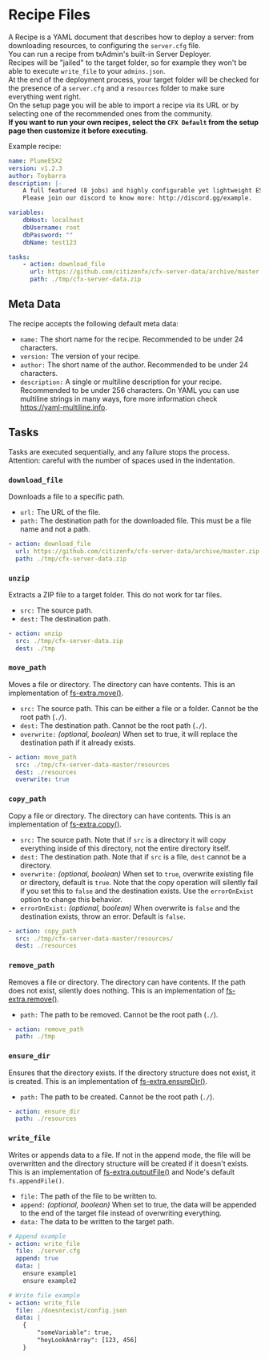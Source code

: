 # Recipe Files
A Recipe is a YAML document that describes how to deploy a server: from downloading resources, to configuring the `server.cfg` file.  
You can run a recipe from txAdmin's built-in Server Deployer.  
Recipes will be "jailed" to the target folder, so for example they won't be able to execute `write_file` to your `admins.json`.  
At the end of the deployment process, your target folder will be checked for the presence of a `server.cfg` and a `resources` folder to make sure everything went right.  
On the setup page you will be able to import a recipe via its URL or by selecting one of the recommended ones from the community.  
**If you want to run your own recipes, select the `CFX Default` from the setup page then customize it before executing.**  

  
Example recipe:
```yaml
name: PlumeESX2
version: v1.2.3
author: Toybarra
description: |-
    A full featured (8 jobs) and highly configurable yet lightweight ESX v2 base that can be easily extendable. 
    Please join our discord to know more: http://discord.gg/example.

variables:
    dbHost: localhost
    dbUsername: root
    dbPassword: ""
    dbName: test123

tasks: 
    - action: download_file
      url: https://github.com/citizenfx/cfx-server-data/archive/master.zip
      path: ./tmp/cfx-server-data.zip
```

## Meta Data
The recipe accepts the following default meta data:
- `name:` The short name for the recipe. Recommended to be under 24 characters.
- `version:` The version of your recipe.
- `author:` The short name of the author. Recommended to be under 24 characters.
- `description:` A single or multiline description for your recipe. Recommended to be under 256 characters. On YAML you can use multiline strings in many ways, fore more information check https://yaml-multiline.info.


## Tasks
Tasks are executed sequentially, and any failure stops the process.  
Attention: careful with the number of spaces used in the indentation.  

### `download_file`
Downloads a file to a specific path.  
- `url:` The URL of the file.
- `path:` The destination path for the downloaded file. This must be a file name and not a path.
```yaml
- action: download_file
  url: https://github.com/citizenfx/cfx-server-data/archive/master.zip
  path: ./tmp/cfx-server-data.zip
```

### `unzip`
Extracts a ZIP file to a target folder. This do not work for tar files.  
- `src:` The source path.
- `dest:` The destination path.
```yaml
- action: unzip
  src: ./tmp/cfx-server-data.zip
  dest: ./tmp
```

### `move_path`
Moves a file or directory. The directory can have contents.
This is an implementation of [fs-extra.move()](https://github.com/jprichardson/node-fs-extra/blob/HEAD/docs/move.md).
- `src:` The source path. This can be either a file or a folder. Cannot be the root path (`./`).
- `dest:` The destination path. Cannot be the root path (`./`).
- `overwrite:` *(optional, boolean)* When set to true, it will replace the destination path if it already exists.
```yaml
- action: move_path
  src: ./tmp/cfx-server-data-master/resources
  dest: ./resources
  overwrite: true
```

### `copy_path`
Copy a file or directory. The directory can have contents.
This is an implementation of [fs-extra.copy()](https://github.com/jprichardson/node-fs-extra/blob/HEAD/docs/copy.md).
- `src:` The source path. Note that if `src` is a directory it will copy everything inside of this directory, not the entire directory itself.
- `dest:` The destination path. Note that if `src` is a file, `dest` cannot be a directory.
- `overwrite:` *(optional, boolean)* When set to `true`, overwrite existing file or directory, default is `true`. Note that the copy operation will silently fail if you set this to `false` and the destination exists. Use the `errorOnExist` option to change this behavior.
- `errorOnExist:` *(optional, boolean)* When overwrite is `false` and the destination exists, throw an error. Default is `false`.
```yaml
- action: copy_path
  src: ./tmp/cfx-server-data-master/resources/
  dest: ./resources
```

### `remove_path`
Removes a file or directory. The directory can have contents. If the path does not exist, silently does nothing.
This is an implementation of [fs-extra.remove()](https://github.com/jprichardson/node-fs-extra/blob/HEAD/docs/remove.md).
- `path:` The path to be removed. Cannot be the root path (`./`).
```yaml
- action: remove_path
  path: ./tmp
```

### `ensure_dir`
Ensures that the directory exists. If the directory structure does not exist, it is created.
This is an implementation of [fs-extra.ensureDir()](https://github.com/jprichardson/node-fs-extra/blob/HEAD/docs/ensureDir.md).
- `path:` The path to be created. Cannot be the root path (`./`).
```yaml
- action: ensure_dir
  path: ./resources
```

### `write_file`
Writes or appends data to a file. If not in the append mode, the file will be overwritten and the directory structure will be created if it doesn't exists.
This is an implementation of [fs-extra.outputFile()](https://github.com/jprichardson/node-fs-extra/blob/HEAD/docs/outputFile.md) and Node's default `fs.appendFile()`.
- `file:` The path of the file to be written to.
- `append:` *(optional, boolean)* When set to true, the data will be appended to the end of the target file instead of overwriting everything.
- `data:` The data to be written to the target path.
```yaml
# Append example
- action: write_file
  file: ./server.cfg
  append: true
  data: |
    ensure example1
    ensure example2

# Write file example
- action: write_file
  file: ./doesntexist/config.json
  data: |
    {
        "someVariable": true,
        "heyLookAnArray": [123, 456]
    }
```
